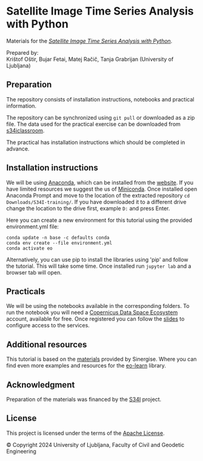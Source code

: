 # Satellite Image Time Series Analysis with Python

Materials for the [*Satellite Image Time Series Analysis with Python*](https://s34iclassroom.fgg.uni-lj.si/course/view.php?id=5).

Prepared by:  
Krištof Oštir, Bujar Fetai, Matej Račič, Tanja Grabrijan (University of Ljubljana)

## Preparation

The repository consists of installation instructions, notebooks and practical information.


The repository can be synchronized using `git pull` or downloaded as a zip file. The data used for the practical exercise can be downloaded from [s34iclassroom](https://s34iclassroom.fgg.uni-lj.si/course/view.php?id=5). 

The practical has installation instructions which should be completed in advance.

## Installation instructions
We will be using [Anaconda](https://www.anaconda.com/), which can be installed from the [website](https://www.anaconda.com/products/distribution#Downloads). If you have limited resources we suggest the us of [Miniconda](https://docs.conda.io/en/latest/miniconda.html).
Once installed open Anaconda Prompt and move to the location of the extracted repository `cd Downloads/S34I-training/`. If you have downloaded it to a different drive change the location to the drive first, example `D:` and press Enter.

Here you can create a new environment for this tutorial using the provided environment.yml file:

```
conda update -n base -c defaults conda
conda env create --file environment.yml
conda activate eo
```

Alternatively, you can use pip to install the libraries using 'pip' and follow the tutorial. This will take some time. Once installed run `jupyter lab` and a browser tab will open.

## Practicals
We will be using the notebooks available in the corresponding folders. To run the notebook you will need a [Copernicus Data Space Ecosystem](https://identity.dataspace.copernicus.eu/auth/realms/CDSE/protocol/openid-connect/auth?client_id=cdse-public&response_type=code&scope=openid&redirect_uri=https%3A//dataspace.copernicus.eu/account/confirmed/1) account, available for free. Once registered you can follow the [slides](https://s34iclassroom.fgg.uni-lj.si/pluginfile.php/92/mod_resource/content/4/Instructions%20Satellite%20Image%20Time%20Series%20Analysis%20with%20Python.pdf) to configure access to the services.

## Additional resources
This tutorial is based on the [materials](https://github.com/sentinel-hub/eo-learn-workshop/) provided by Sinergise. Where you can find even more examples and resources for the [eo-learn](https://github.com/sentinel-hub/eo-learn) library.

## Acknowledgment

Preparation of the materials was financed by the [S34I](https://s34i.eu/) project.

## License
This project is licensed under the terms of the [Apache License](LICENSE).

© Copyright 2024 University of Ljubljana, Faculty of Civil and Geodetic Engineering

